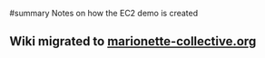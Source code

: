 ﻿#summary Notes on how the EC2 demo is created

## Wiki migrated to [marionette-collective.org](http://marionette-collective.org/reference/development/ec2_demo.html) ##